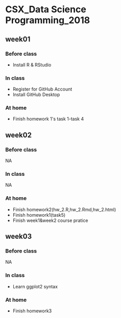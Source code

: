 # CSX_Data Science Programming_2018



## week01  
### Before class  
- Install R & RStudio  

### In class  
- Register for GitHub Account  
- Install GitHub Desktop  

### At home  
- Finish homework 1's task 1-task 4  

## week02
### Before class  
NA  
### In class  
NA  
### At home  
- Finish homework2(hw_2.R,hw_2.Rmd,hw_2.html)  
- Finish homework1(task5)  
- Finish week1&week2 course pratice  

## week03  
### Before class  
NA  
### In class  
- Learn ggplot2 syntax  
### At home
- Finish homework3
